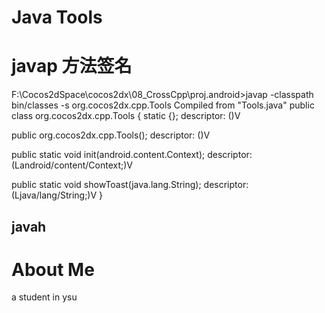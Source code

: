 # Java Tools
# javap 方法签名
F:\Cocos2dSpace\cocos2dx\08_CrossCpp\proj.android>javap -classpath bin/classes -s org.cocos2dx.cpp.Tools
Compiled from "Tools.java"
public class org.cocos2dx.cpp.Tools {
  static {};
    descriptor: ()V

  public org.cocos2dx.cpp.Tools();
    descriptor: ()V

  public static void init(android.content.Context);
    descriptor: (Landroid/content/Context;)V

  public static void showToast(java.lang.String);
    descriptor: (Ljava/lang/String;)V
}


## javah 


About Me
==
a student in ysu